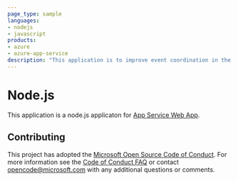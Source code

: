 ```yaml
---
page_type: sample
languages:
- nodejs
- javascript
products:
- azure
- azure-app-service
description: "This application is to improve event coordination in the ASE. Isabelle Kent FYP"
---
```


# Node.js 

This application is a node.js applicaton for [App Service Web App](https://docs.microsoft.com/azure/app-service-web).

## Contributing

This project has adopted the [Microsoft Open Source Code of Conduct](https://opensource.microsoft.com/codeofconduct/). For more information see the [Code of Conduct FAQ](https://opensource.microsoft.com/codeofconduct/faq/) or contact [opencode@microsoft.com](mailto:opencode@microsoft.com) with any additional questions or comments.
